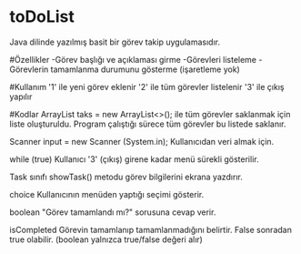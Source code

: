 # toDoList
Java dilinde yazılmış basit bir görev takip uygulamasıdır. 

#Özellikler
-Görev başlığı ve açıklaması girme
-Görevleri listeleme
-Görevlerin tamamlanma durumunu gösterme (işaretleme yok)

#Kullanım
'1' ile yeni görev eklenir
'2' ile tüm görevler listelenir
'3' ile çıkış yapılır

#Kodlar 
ArrayList<Task> taks = new ArrayList<>();
ile tüm görevler saklanmak için liste oluşturuldu. Program çalıştığı sürece tüm görevler bu listede saklanır.

Scanner input = new Scanner (System.in);
Kullanıcıdan veri almak için. 

while (true)
Kullanıcı '3' (çıkış) girene kadar menü sürekli gösterilir.

Task sınıfı
showTask() metodu görev bilgilerini ekrana yazdırır.

choice
Kullanıcının menüden yaptığı seçimi gösterir.

boolean
"Görev tamamlandı mı?" sorusuna cevap verir.

isCompleted
Görevin tamamlanıp tamamlanmadığını belirtir.
False sonradan true olabilir. (boolean yalnızca true/false değeri alır)
